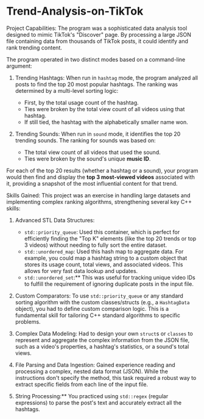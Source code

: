 # Trend-Analysis-on-TikTok

Project Capabilities:
The program was a sophisticated data analysis tool designed to mimic TikTok's "Discover" page. By processing a large JSON file containing data from thousands of TikTok posts, it could identify and rank trending content.

The program operated in two distinct modes based on a command-line argument:

1.  Trending Hashtags: When run in `hashtag` mode, the program analyzed all posts to find the top 20 most popular hashtags. The ranking was determined by a multi-level sorting logic:
    - First, by the total usage count of the hashtag.
    - Ties were broken by the total view count of all videos using that hashtag.
    - If still tied, the hashtag with the alphabetically smaller name won.

2.  Trending Sounds: When run in `sound` mode, it identifies the top 20 trending sounds. The ranking for sounds was based on:
    - The total view count of all videos that used the sound.
    - Ties were broken by the sound's unique **music ID**.

For each of the top 20 results (whether a hashtag or a sound), your program would then find and display the **top 3 most-viewed videos** associated with it, providing a snapshot of the most influential content for that trend.

Skills Gained:
This project was an exercise in handling large datasets and implementing complex ranking algorithms, strengthening several key C++ skills:

1) Advanced STL Data Structures: 
    - `std::priority_queue`: Used this container, which is perfect for efficiently finding the "Top K" elements (like the top 20 trends or top 3 videos) without needing to fully sort the entire dataset.
    - `std::unordered_map`: Used this hash map to aggregate data. For example, you could map a hashtag string to a custom object that stores its usage count, total views, and associated videos. This allows for very fast data lookup and updates.
    - `std::unordered_set`:** This was useful for tracking unique video IDs to fulfill the requirement of ignoring duplicate posts in the input file.

2) Custom Comparators: To use `std::priority_queue` or any standard sorting algorithm with the custom classes/structs (e.g., a `HashtagData` object), you had to define custom comparison logic. This is a fundamental skill for tailoring C++ standard algorithms to specific problems.

3) Complex Data Modeling: Had to design your own `struct`s or `classes` to represent and aggregate the complex information from the JSON file, such as a video's properties, a hashtag's statistics, or a sound's total views.

4) File Parsing and Data Ingestion: Gained experience reading and processing a complex, nested data format (JSON). While the instructions don't specify the method, this task required a robust way to extract specific fields from each line of the input file.

5) String Processing:** You practiced using `std::regex` (regular expressions) to parse the post's text and accurately extract all the hashtags.
